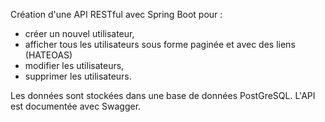 Création d'une API RESTful avec Spring Boot pour :
- créer un nouvel utilisateur,
- afficher tous les utilisateurs sous forme paginée et avec des liens (HATEOAS)
- modifier les utilisateurs,
- supprimer les utilisateurs.

Les données sont stockées dans une base de données PostGreSQL.
L'API est documentée avec Swagger.

